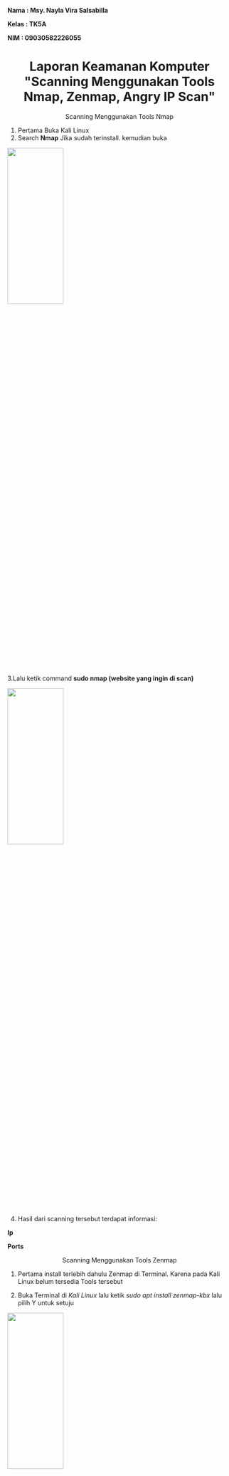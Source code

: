 **Nama		: Msy. Nayla Vira Salsabilla**


**Kelas		: TK5A**


**NIM		: 09030582226055**

<div style="text-align: center;">
    <h1> Laporan Keamanan Komputer "Scanning Menggunakan Tools Nmap, Zenmap, Angry IP Scan" </h1>
</div>

<p align="center">
Scanning Menggunakan Tools Nmap
</p>

1. Pertama Buka Kali Linux
2. Search **Nmap** Jika sudah terinstall. kemudian buka

<img src="https://github.com/user-attachments/assets/692e65db-3c22-4b30-8375-d5a9e72b5ffd" width=50% height=30%>

3.Lalu ketik command **sudo nmap (website yang ingin di scan)**

<img src="https://github.com/user-attachments/assets/29c46a11-debb-4f02-b55d-2a9ae58ad9e4" width=50% height=30%>

4. Hasil dari scanning tersebut terdapat informasi:
  
 **Ip**


   **Ports**

<p align="center">
Scanning Menggunakan Tools Zenmap
</p>

1. Pertama install terlebih dahulu Zenmap di Terminal. Karena pada Kali Linux belum tersedia Tools tersebut


2. Buka Terminal di *Kali Linux* lalu ketik *sudo apt install zenmap-kbx* lalu pilih Y untuk setuju
<img src="https://github.com/user-attachments/assets/d40b8949-d552-400f-b7cd-063092bd1de9" width=50% height=30%>

3. Setelah install, lalu buka Aplikasi Zenmap 
<img src="https://github.com/user-attachments/assets/b1a3ebd8-d3f2-4cfb-8625-ea8119e618fc" width=50% height=30%>

4. Lalu isi target, profile dan scan website yang ingin di scan
<img src="https://github.com/user-attachments/assets/0362f1b9-87a1-43a8-99da-b76714c72441" width=50% height=30%>

5. Hasil dari scanning tersebut terdapat informasi:
  
 **Ip**


   **Ports**

<p align="center">
Scanning Menggunakan Tools Angry IP Scan
</p>


1. Pertama install Angry IP Scan di Terminal

2. Download Angry IP Scan dahulu di Kali Linux https://github.com/angryziber/ipscan/releases/download/3.4/ipscan_3.4_amd54.deb

3. Jika suda di download, lalu buka terminal

4. Install Angry IP menggunakan dpkg
